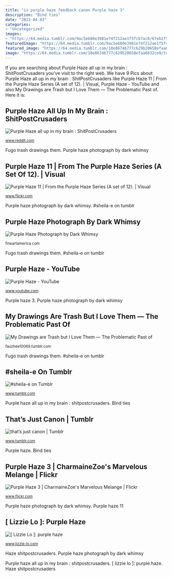 ```yaml
---
title: "is purple haze feedback canon Purple haze 3"
description: "Bind ties"
date: "2022-04-03"
categories:
- "Uncategorized"
images:
- "https://64.media.tumblr.com/9ac5e680e3981e74f212ae1f5fcb7ac8/67eb1f5ee4240e7e-04/s250x250_c1/8f8024e3905e41b0ba5aefd7e635f759d86465c8.png"
featuredImage: "https://64.media.tumblr.com/9ac5e680e3981e74f212ae1f5fcb7ac8/67eb1f5ee4240e7e-04/s250x250_c1/8f8024e3905e41b0ba5aefd7e635f759d86465c8.png"
featured_image: "https://64.media.tumblr.com/18e86746777c629b20658efaa6832ce9/tumblr_ptxrk3o15b1ucyzvxo3_500.png"
image: "https://64.media.tumblr.com/18e86746777c629b20658efaa6832ce9/tumblr_ptxrk3o15b1ucyzvxo3_500.png"
---
```


If you are searching about Purple Haze all up in my brain : ShitPostCrusaders you've visit to the right web. We have 9 Pics about Purple Haze all up in my brain : ShitPostCrusaders like Purple Haze 11 | From the Purple Haze Series (A set of 12). | Visual, Purple Haze - YouTube and also My Drawings are Trash but I Love Them — The Problematic Past of. Here it is:

## Purple Haze All Up In My Brain : ShitPostCrusaders

![Purple Haze all up in my brain : ShitPostCrusaders](https://i.redd.it/foggxmgmkqj41.jpg "Purple haze photograph by dark whimsy")

<small>www.reddit.com</small>

Fugo trash drawings them. Purple haze photograph by dark whimsy

## Purple Haze 11 | From The Purple Haze Series (A Set Of 12). | Visual

![Purple Haze 11 | From the Purple Haze Series (A set of 12). | Visual](https://live.staticflickr.com/7248/7479645596_3b8b67f248_b.jpg "Purple haze 3")

<small>www.flickr.com</small>

Purple haze photograph by dark whimsy. #sheila-e on tumblr

## Purple Haze Photograph By Dark Whimsy

![Purple Haze Photograph by Dark Whimsy](https://render.fineartamerica.com/images/rendered/small/throw-pillow/images/artworkimages/medium/1/purple-haze-brenda-conrad.jpg?transparent=0&amp;targetx=-95&amp;targety=0&amp;imagewidth=670&amp;imageheight=479&amp;modelwidth=479&amp;modelheight=479&amp;backgroundcolor=FFFFFF&amp;orientation=0&amp;producttype=throwpillow-14-14&amp;imageid=6407592 "My drawings are trash but i love them — the problematic past of")

<small>fineartamerica.com</small>

Fugo trash drawings them. #sheila-e on tumblr

## Purple Haze - YouTube

![Purple Haze - YouTube](https://i.ytimg.com/vi/7HuL8mFL3Gk/maxresdefault.jpg "My drawings are trash but i love them — the problematic past of")

<small>www.youtube.com</small>

Purple haze 3. Purple haze photograph by dark whimsy

## My Drawings Are Trash But I Love Them — The Problematic Past Of

![My Drawings are Trash but I Love Them — The Problematic Past of](https://64.media.tumblr.com/7cf2826569b3bb936af847c701fed9f7/1398ed818bfd01f5-e5/s400x600/514b94aff3edef4dc3504205a1913a601f8caaa0.gifv "Purple haze 3")

<small>fauzhee10069.tumblr.com</small>

Fugo trash drawings them. #sheila-e on tumblr

## #sheila-e On Tumblr

![#sheila-e on Tumblr](https://64.media.tumblr.com/9ac5e680e3981e74f212ae1f5fcb7ac8/67eb1f5ee4240e7e-04/s250x250_c1/8f8024e3905e41b0ba5aefd7e635f759d86465c8.png "Purple haze")

<small>www.tumblr.com</small>

Purple haze all up in my brain : shitpostcrusaders. Bind ties

## That’s Just Canon | Tumblr

![that’s just canon | Tumblr](https://64.media.tumblr.com/18e86746777c629b20658efaa6832ce9/tumblr_ptxrk3o15b1ucyzvxo3_500.png "Purple haze")

<small>www.tumblr.com</small>

Purple haze. Bind ties

## Purple Haze 3 | CharmaineZoe&#039;s Marvelous Melange | Flickr

![Purple Haze 3 | CharmaineZoe&#039;s Marvelous Melange | Flickr](https://live.staticflickr.com/7428/10043213714_14b380132e.jpg "#sheila-e on tumblr")

<small>www.flickr.com</small>

Purple haze photograph by dark whimsy. Purple haze 11

## [ Lizzie Lo ]: Purple Haze

![[ Lizzie Lo ]: purple haze](http://4.bp.blogspot.com/-8v7OBGX85SE/VBXtiA_gd7I/AAAAAAAAIhU/b_-H0Fnx4Hw/s1600/DSC_0064.jpg "Purple haze")

<small>www.lizzie-lo.com</small>

Haze shitpostcrusaders. Purple haze photograph by dark whimsy

Purple haze all up in my brain : shitpostcrusaders. [ lizzie lo ]: purple haze. Haze shitpostcrusaders
